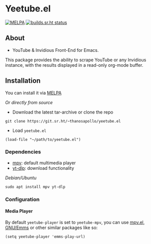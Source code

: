 # Yeetube.el
 [![MELPA](https://melpa.org/packages/yeetube-badge.svg)](https://melpa.org/#/yeetube) [![builds.sr.ht status](https://builds.sr.ht/~thanosapollo/yeetube.el.svg)](https://builds.sr.ht/~thanosapollo/yeetube.el?)

## About 
- YouTube & Invidious Front-End for Emacs.

This package provides the ability to scrape YouTube or any Invidious
instance, with the results displayed in a read-only org-mode buffer.

## Installation 
You can install it via [MELPA](https://melpa.org/#/yeetube)

*Or directly from source*
- Download the latest tar-archive or clone the repo 

``` shell
git clone https://git.sr.ht/~thanosapollo/yeetube.el
```

- Load `yeetube.el`

``` emacs-lisp
(load-file "~/path/to/yeetube.el")
```


### Dependencies
- [mpv](https://mpv.io/): default multimedia player 
- [yt-dlp](https://github.com/yt-dlp/yt-dlp): download functionality 

*Debian/Ubuntu*
``` shell
sudo apt install mpv yt-dlp
```

### Configuration 
#### Media Player 
By default `yeetube-player` is set to `yeetube-mpv`, you can use
[mpv.el](https://github.com/kljohann/mpv.el), [GNU/Emms](https://www.gnu.org/software/emms/) or other similar packages like so:

``` emacs-lisp
(setq yeetube-player 'emms-play-url)
```
